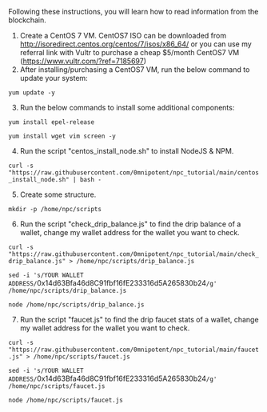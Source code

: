 Following these instructions, you will learn how to read information from the blockchain.

1. Create a CentOS 7 VM. CentOS7 ISO can be downloaded from http://isoredirect.centos.org/centos/7/isos/x86_64/ or you can use my referral link with Vultr to purchase a cheap $5/month CentOS7 VM (https://www.vultr.com/?ref=7185697)
2. After installing/purchasing a CentOS7 VM, run the below command to update your system:

```yum update -y```

3. Run the below commands to install some additional components:

```yum install epel-release```

```yum install wget vim screen -y```

4. Run the script "centos_install_node.sh" to install NodeJS & NPM.

```curl -s "https://raw.githubusercontent.com/0mnipotent/npc_tutorial/main/centos_install_node.sh" | bash -```

5. Create some structure.

```mkdir -p /home/npc/scripts```

6. Run the script "check_drip_balance.js" to find the drip balance of a wallet, change my wallet address for the wallet you want to check.

```curl -s "https://raw.githubusercontent.com/0mnipotent/npc_tutorial/main/check_drip_balance.js" > /home/npc/scripts/drip_balance.js```

``sed -i 's/YOUR WALLET ADDRESS/``0x14d63Bfa46d8C91fbf16fE233316d5A265830b24``/g' /home/npc/scripts/drip_balance.js``

```node /home/npc/scripts/drip_balance.js```

7. Run the script "faucet.js" to find the drip faucet stats of a wallet, change my wallet address for the wallet you want to check.

```curl -s "https://raw.githubusercontent.com/0mnipotent/npc_tutorial/main/faucet.js" > /home/npc/scripts/faucet.js```

``sed -i 's/YOUR WALLET ADDRESS/``0x14d63Bfa46d8C91fbf16fE233316d5A265830b24``/g' /home/npc/scripts/faucet.js``

```node /home/npc/scripts/faucet.js```
